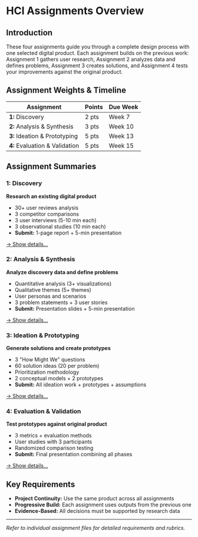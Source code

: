 # HCI Assignments Overview

## Introduction

These four assignments guide you through a complete design process with one selected digital product. Each assignment builds on the previous work: Assignment 1 gathers user research, Assignment 2 analyzes data and defines problems, Assignment 3 creates solutions, and Assignment 4 tests your improvements against the original product.

## Assignment Weights & Timeline

| Assignment | Points | Due Week |
|------------|---------|----------|
| **1:** Discovery | 2 pts | Week 7 |
| **2:** Analysis & Synthesis | 3 pts | Week 10 |
| **3:** Ideation & Prototyping | 5 pts | Week 13 |
| **4:** Evaluation & Validation | 5 pts | Week 15 |

## Assignment Summaries

### 1: Discovery
**Research an existing digital product**
- 30+ user reviews analysis
- 3 competitor comparisons
- 3 user interviews (5-10 min each)
- 3 observational studies (10 min each)
- **Submit:** 1-page report + 5-min presentation

[→ Show details...](assignment_1.md)

### 2: Analysis & Synthesis
**Analyze discovery data and define problems**
- Quantitative analysis (3+ visualizations)
- Qualitative themes (5+ themes)
- User personas and scenarios
- 3 problem statements + 3 user stories
- **Submit:** Presentation slides + 5-min presentation

[→ Show details...](assignment_2.md)

### 3: Ideation & Prototyping
**Generate solutions and create prototypes**
- 3 "How Might We" questions
- 60 solution ideas (20 per problem)
- Prioritization methodology
- 2 conceptual models + 2 prototypes
- **Submit:** All ideation work + prototypes + assumptions

[→ Show details...](assignment_3.md)

### 4: Evaluation & Validation
**Test prototypes against original product**
- 3 metrics + evaluation methods
- User studies with 3 participants
- Randomized comparison testing
- **Submit:** Final presentation combining all phases

[→ Show details...](assignment_4.md)

## Key Requirements

- **Project Continuity:** Use the same product across all assignments
- **Progressive Build:** Each assignment uses outputs from the previous one
- **Evidence-Based:** All decisions must be supported by research data

---

*Refer to individual assignment files for detailed requirements and rubrics.*
